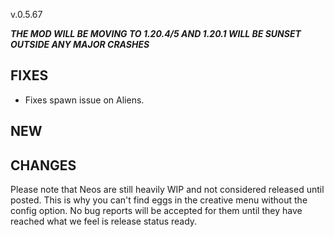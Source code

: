v.0.5.67

***THE MOD WILL BE MOVING TO 1.20.4/5 AND 1.20.1 WILL BE SUNSET OUTSIDE ANY MAJOR CRASHES***

## FIXES
- Fixes spawn issue on Aliens.

## NEW

## CHANGES

Please note that Neos are still heavily WIP and not considered released until posted. This is why you can't find eggs in the creative menu without the config option.
No bug reports will be accepted for them until they have reached what we feel is release status ready.